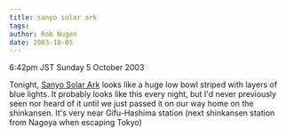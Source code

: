 ```yaml
---
title: sanyo solar ark
tags: 
author: Rob Nugen
date: 2003-10-05
---
```


<p class=date>6:42pm JST Sunday 5 October 2003</p>

<p>Tonight, <a
href="http://www.solar-ark.com/english2/index.html">Sanyo Solar
Ark</a> looks like a huge low bowl striped with layers of blue lights.
It probably looks like this every night, but I'd never previously seen
nor heard of it until we just passed it on our way home on the
shinkansen. It's very near Gifu-Hashima station (next shinkansen
station from Nagoya when escaping Tokyo)</p>
